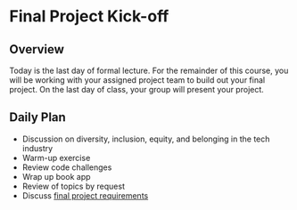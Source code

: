 # Final Project Kick-off

## Overview

Today is the last day of formal lecture. For the remainder of this course, you will be working with your assigned project team to build out your final project. On the last day of class, your group will present your project.

## Daily Plan

- Discussion on diversity, inclusion, equity, and belonging in the tech industry
- Warm-up exercise
- Review code challenges
- Wrap up book app
- Review of topics by request
- Discuss [final project requirements](./project-guidelines.md)
